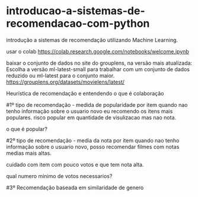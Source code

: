 # introducao-a-sistemas-de-recomendacao-com-python
introdução a sistemas de recomendação utilizando Machine Learning.

usar o colab
https://colab.research.google.com/notebooks/welcome.ipynb

baixar o conjunto de dados no site do grouplens, na versão mais atualizada:
Escolha a versão ml-latest-small para trabalhar com um conjunto de dados reduzido ou ml-latest para o conjunto maior.
https://grouplens.org/datasets/movielens/latest/


Heurística de recomendação e entendendo o que é colaboração


#1º tipo de recomendação - medida de popularidade por item
quando nao tenho informação sobre o usuario novo eu recomendo os itens mais populares.
risco popular em quantidade de visulizacao mas nao nota.

o que é popular?


#2º tipo de recomendação - media da nota por item
quando nao tenho informação sobre o usuario novo, posso recomendar filmes com notas medias mais altas.

cuidado com item com pouco votos e que tem nota alta.

qual numero minimo de votos necessarios?


#3º Recomendação baseada em similaridade de genero
